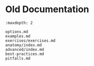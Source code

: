 Old Documentation
=================

```{toctree}
:maxdepth: 2

options.md
examples.md
exercises/exercises.md
anatomy/index.md
advanced/index.md
best-practices.md
pitfalls.md
```


